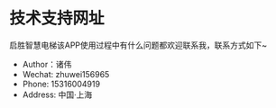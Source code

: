 # 技术支持网址

 启胜智慧电梯该APP使用过程中有什么问题都欢迎联系我，联系方式如下~

- Author：诸伟
- Wechat: zhuwei156965
- Phone: 15316004919
- Address: 中国·上海

